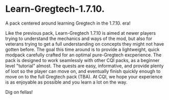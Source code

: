 Learn-Gregtech-1.7.10.
======================

A pack centered around learning Gregtech in the 1.7.10. era!

Like the previous pack, Learn-Gregtech 1.7.10 is aimed at newer players trying to understand the mechanics and ways of the mod, but also for veterans trying to get a full understanding on concepts they might not have gotten before. The goal this time around is to provide a lightweight, quick modpack carefully crafted for an optimal pure-Gregtech excperience. The pack is designed to work seamlessly with other CQI packs, as a beginner level "tutorial" almost. The quests are easy, informative, and provide plenty of loot so the player can move on, and eventually finish quickly enough to move on to the full Gregtech pack (TBA). At CQI, we hope your experience is as enjoyable as possible and you learn a lot on the way.

Dig on fellas!
